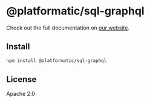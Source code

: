 # @platformatic/sql-graphql

Check out the full documentation on [our website](https://oss.platformatic.dev/docs/reference/sql-graphql/queries).

## Install

```sh
npm install @platformatic/sql-graphql
```

## License

Apache 2.0
